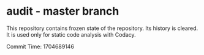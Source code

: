 # audit - master branch

This repository contains frozen state of the repository.
Its history is cleared. It is used only for static code
analysis with Codacy.

Commit Time: 1704689146